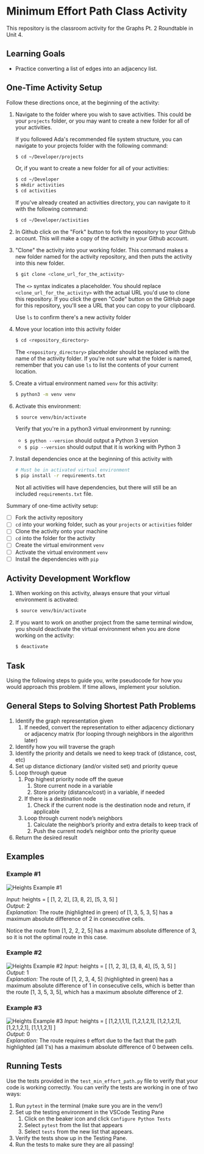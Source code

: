 # Minimum Effort Path Class Activity

This repository is the classroom activity for the Graphs Pt. 2 Roundtable in Unit 4.

## Learning Goals 
- Practice converting a list of edges into an adjacency list.
  
## One-Time Activity Setup

Follow these directions once, at the beginning of the activity:


1. Navigate to the folder where you wish to save activities. This could be your `projects` folder, or you may want to create a new folder for all of your activities.

   If you followed Ada's recommended file system structure, you can navigate to your projects folder with the following command:

   ```bash
   $ cd ~/Developer/projects
   ```

   Or, if you want to create a new folder for all of your activities:

   ```bash
   $ cd ~/Developer
   $ mkdir activities
   $ cd activities
   ```

   If you've already created an activities directory, you can navigate to it with the following command:

   ```bash
   $ cd ~/Developer/activities
   ```

2. In Github click on the "Fork" button to fork the repository to your Github account.  This will make a copy of the activity in your Github account. 

3. "Clone" the activity into your working folder. This command makes a new folder named for the activity repository, and then puts the activity into this new folder.

   ```bash
   $ git clone <clone_url_for_the_activity>
   ```

   The `<>` syntax indicates a placeholder. You should replace `<clone_url_for_the_activity>` with the actual URL you'd use to clone this repository. If you click the green "Code" button on the GitHub page for this repository, you'll see a URL that you can copy to your clipboard.
 
   Use `ls` to confirm there's a new activity folder

4. Move your location into this activity folder

   ```bash
   $ cd <repository_directory>
   ```

   The `<repository_directory>` placeholder should be replaced with the name of the activity folder. If you're not sure what the folder is named, remember that you can use `ls` to list the contents of your current location.

5. Create a virtual environment named `venv` for this activity:

   ```bash
   $ python3 -m venv venv
   ```

6. Activate this environment:

   ```bash
   $ source venv/bin/activate
   ```

   Verify that you're in a python3 virtual environment by running:
   
   - `$ python --version` should output a Python 3 version
   - `$ pip --version` should output that it is working with Python 3

7. Install dependencies once at the beginning of this activity with

   ```bash
   # Must be in activated virtual environment
   $ pip install -r requirements.txt
   ```

   Not all activities will have dependencies, but there will still be an included `requirements.txt` file.

Summary of one-time activity setup:
- [ ] Fork the activity repository
- [ ] `cd` into your working folder, such as your `projects` or `activities` folder
- [ ] Clone the activity onto your machine
- [ ] `cd` into the folder for the activity
- [ ] Create the virtual environment `venv`
- [ ] Activate the virtual environment `venv`
- [ ] Install the dependencies with `pip`

## Activity Development Workflow

1. When working on this activity, always ensure that your virtual environment is activated:

   ```bash
   $ source venv/bin/activate
   ```

2. If you want to work on another project from the same terminal window, you should deactivate the virtual environment when you are done working on the activity:

   ```bash
   $ deactivate
   ```

## Task

Using the following steps to guide you, write pseudocode for how you would approach this problem. If time allows, implement your solution.

## General Steps to Solving Shortest Path Problems

1. Identify the graph representation given
    1. If needed, convert the representation to either adjacency dictionary or adjacency matrix (for looping through neighbors in the algorithm later)
2. Identify how you will traverse the graph
3. Identify the priority and details we need to keep track of (distance, cost, etc)
4. Set up distance dictionary (and/or visited set) and priority queue
5. Loop through queue
    1. Pop highest priority node off the queue
        1. Store current node in a variable
        2. Store priority (distance/cost) in a variable, if needed
    2. If there is a destination node
        1. Check if the current node is the destination node and return, if applicable
    3. Loop through current node’s neighbors
        1. Calculate the neighbor’s priority and extra details to keep track of
        2. Push the current node’s neighbor onto the priority queue
6. Return the desired result

## Examples

### Example #1
![Heights Example #1](images/example_1.png)

*Input:* heights = [
    [1, 2, 2],
    [3, 8, 2],
    [5, 3, 5]
]
<br>
*Output:* 2
<br>
*Explanation:* The route (highlighted in green) of [1, 3, 5, 3, 5] has a maximum absolute difference of 2 in consecutive cells.

Notice the route from [1, 2, 2, 2, 5] has a maximum absolute difference of 3, so it is not the optimal route in this case.

### Example #2
![Heights Example #2](images/example_2.png)
*Input:* heights = [
    [1, 2, 3],
    [3, 8, 4],
    [5, 3, 5]
]
<br>
*Output:* 1
<br>
*Explanation:* The route of [1, 2, 3, 4, 5] (highlighted in green) has a maximum absolute difference of 1 in consecutive cells, which is better than the route [1, 3, 5, 3, 5], which has a maximum absolute difference of 2.

### Example #3
![Heights Example #3](images/example_3.png)
*Input:* heights = [
    [1,2,1,1,1],
    [1,2,1,2,1],
    [1,2,1,2,1],
    [1,2,1,2,1],
    [1,1,1,2,1]
]
<br>
*Output:* 0
<br>
*Explanation:* The route requires `0` effort due to the fact that the path highlighted (all 1's) has a maximum absolute difference of 0 between cells.
  
## Running Tests
Use the tests provided in the `test_min_effort_path.py` file to verify that your code is working correctly. You can verify the tests are working in one of two ways:

1. Run `pytest` in the terminal (make sure you are in the venv!)
2. Set up the testing environment in the VSCode Testing Pane
   1. Click on the beaker icon and click `Configure Python Tests`
   2. Select `pytest` from the list that appears
   3. Select `tests` from the new list that appears.
3. Verify the tests show up in the Testing Pane.
4. Run the tests to make sure they are all passing!